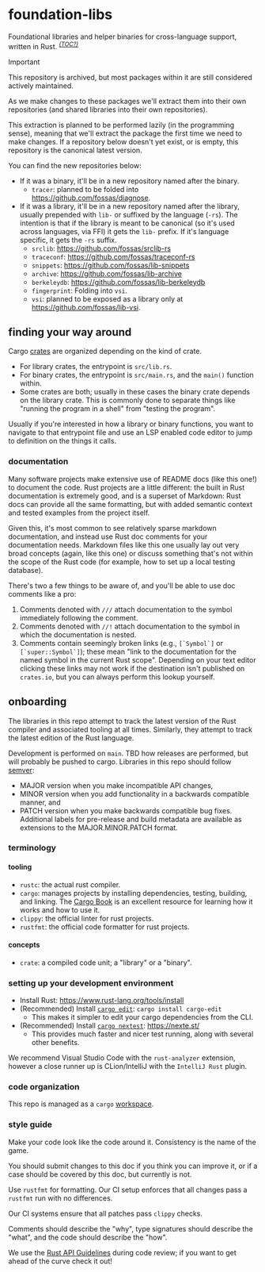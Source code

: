 # foundation-libs

Foundational libraries and helper binaries for cross-language support, written in Rust.
<sup>_[(TOC?)](https://github.blog/changelog/2021-04-13-table-of-contents-support-in-markdown-files/)_</sup>

> [!IMPORTANT]
> This repository is archived, but most packages within it are still considered actively maintained.
>
> As we make changes to these packages we'll extract them into their own repositories
> (and shared libraries into their own repositories).
>
> This extraction is planned to be performed lazily (in the programming sense),
> meaning that we'll extract the package the first time we need to make changes.
> If a repository below doesn't yet exist, or is empty, this repository is the canonical latest version.
>
> You can find the new repositories below:
> - If it was a binary, it'll be in a new repository named after the binary.
>   - `tracer`: planned to be folded into https://github.com/fossas/diagnose.
> - If it was a library, it'll be in a new repository named after the library, usually prepended with `lib-` or suffixed by the language (`-rs`).
>   The intention is that if the library is meant to be canonical (so it's used across languages, via FFI) it gets the `lib-` prefix.
>   If it's language specific, it gets the `-rs` suffix.
>   - `srclib`: https://github.com/fossas/srclib-rs
>   - `traceconf`: https://github.com/fossas/traceconf-rs
>   - `snippets`: https://github.com/fossas/lib-snippets
>   - `archive`: https://github.com/fossas/lib-archive
>   - `berkeleydb`: https://github.com/fossas/lib-berkeleydb
>   - `fingerprint`: Folding into `vsi`.
>   - `vsi`: planned to be exposed as a library only at https://github.com/fossas/lib-vsi.

## finding your way around

Cargo [crates](terminology) are organized depending on the kind of crate.
- For library crates, the entrypoint is `src/lib.rs`.
- For binary crates, the entrypoint is `src/main.rs`, and the `main()` function within.
- Some crates are both; usually in these cases the binary crate depends on the library crate.
  This is commonly done to separate things like "running the program in a shell" from "testing the program".

Usually if you're interested in how a library or binary functions, you want to navigate
to that entrypoint file and use an LSP enabled code editor to jump to definition on the things it calls.

### documentation

Many software projects make extensive use of README docs (like this one!) to document the code.
Rust projects are a little different: the built in Rust documentation is extremely good, and is a superset of
Markdown: Rust docs can provide all the same formatting, but with added semantic context and tested examples
from the project itself.

Given this, it's most common to see relatively sparse markdown documentation, and instead use Rust
doc comments for your documentation needs. Markdown files like this one usually lay out very broad concepts
(again, like this one) or discuss something that's not within the scope of the Rust code (for example,
how to set up a local testing database).

There's two a few things to be aware of, and you'll be able to use doc comments like a pro:
1. Comments denoted with `///` attach documentation to the symbol immediately following the comment.
2. Comments denoted with `//!` attach documentation to the symbol in which the documentation is nested.
3. Comments contain seemingly broken links (e.g., ``[`Symbol`]`` or ``[`super::Symbol`]``);
   these mean "link to the documentation for the named symbol in the current Rust scope".
   Depending on your text editor clicking these links may not work if the destination isn't published
   on `crates.io`, but you can always perform this lookup yourself.

## onboarding

The libraries in this repo attempt to track the latest version of the Rust compiler and associated tooling at all times.
Similarly, they attempt to track the latest edition of the Rust language.

Development is performed on `main`. TBD how releases are performed, but will probably be pushed to cargo.
Libraries in this repo should follow [semver](https://semver.org/):
- MAJOR version when you make incompatible API changes,
- MINOR version when you add functionality in a backwards compatible manner, and
- PATCH version when you make backwards compatible bug fixes.
  Additional labels for pre-release and build metadata are available as extensions to the MAJOR.MINOR.PATCH format. 

### terminology

#### tooling

- `rustc`: the actual rust compiler.
- `cargo`: manages projects by installing dependencies, testing, building, and linking.
  The [Cargo Book](https://doc.rust-lang.org/cargo/index.html)
  is an excellent resource for learning how it works and how to use it.
- `clippy`: the official linter for rust projects.
- `rustfmt`: the official code formatter for rust projects.

#### concepts

- `crate`: a compiled code unit; a "library" or a "binary".

### setting up your development environment

- Install Rust: https://www.rust-lang.org/tools/install
- (Recommended) Install [`cargo edit`](https://lib.rs/crates/cargo-edit): `cargo install cargo-edit`
  - This makes it simpler to edit your cargo dependencies from the CLI.
- (Recommended) Install [`cargo nextest`](https://nexte.st/book/pre-built-binaries.html): https://nexte.st/
  - This provides much faster and nicer test running, along with several other benefits.

We recommend Visual Studio Code with the `rust-analyzer` extension,
however a close runner up is CLion/IntelliJ with the `IntelliJ Rust` plugin.

### code organization

This repo is managed as a `cargo` [workspace](https://doc.rust-lang.org/book/ch14-03-cargo-workspaces.html).

### style guide

Make your code look like the code around it. Consistency is the name of the game.

You should submit changes to this doc if you think you can improve it,
or if a case should be covered by this doc, but currently is not.

Use `rustfmt` for formatting.
Our CI setup enforces that all changes pass a `rustfmt` run with no differences.

Our CI systems ensure that all patches pass `clippy` checks.

Comments should describe the "why", type signatures should describe the "what", and the code should describe the "how".

We use the [Rust API Guidelines](https://rust-lang.github.io/api-guidelines/about.html)
during code review; if you want to get ahead of the curve check it out!
